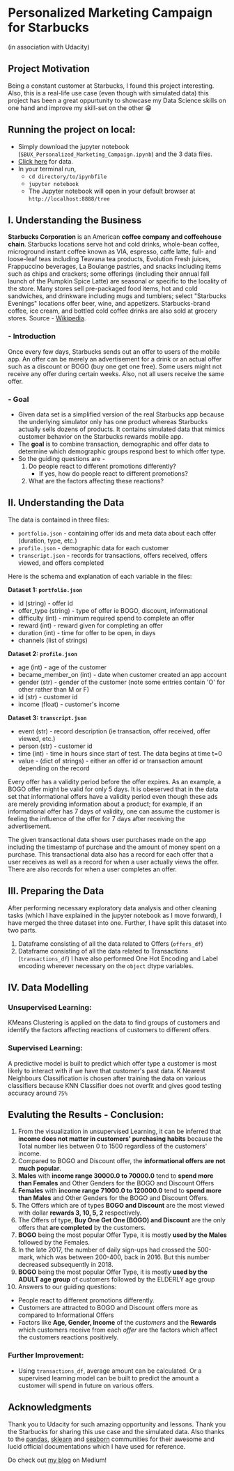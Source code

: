 # Personalized Marketing Campaign for Starbucks

(in association with Udacity)

## Project Motivation

Being a constant customer at Starbucks, I found this project interesting. Also, this is a real-life use case (even though with simulated data) this project has been a great oppurtunity to showcase my Data Science skills on one hand and improve my skill-set on the other 😁

## Running the project on local:

- Simply download the jupyter notebook (`SBUX_Personalized_Marketing_Campaign.ipynb`) and the 3 data files.
- [Click here](https://drive.google.com/open?id=1JciCsDrTwwBk6o77aY0hLpf5iLFkUlUF) for data.
- In your terminal run, 
  - `cd directory/to/ipynbfile` 
  - `jupyter notebook`
  - The Jupyter notebook will open in your default browser at `http://localhost:8888/tree`

## I. Understanding the Business

**Starbucks Corporation** is an American **coffee company and coffeehouse chain**. Starbucks locations serve hot and cold drinks, whole-bean coffee, microground instant coffee known as VIA, espresso, caffe latte, full- and loose-leaf teas including Teavana tea products, Evolution Fresh juices, Frappuccino beverages, La Boulange pastries, and snacks including items such as chips and crackers; some offerings (including their annual fall launch of the Pumpkin Spice Latte) are seasonal or specific to the locality of the store. Many stores sell pre-packaged food items, hot and cold sandwiches, and drinkware including mugs and tumblers; select "Starbucks Evenings" locations offer beer, wine, and appetizers. Starbucks-brand coffee, ice cream, and bottled cold coffee drinks are also sold at grocery stores. Source - [Wikipedia](https://en.wikipedia.org/wiki/Starbucks).

### - Introduction 

Once every few days, Starbucks sends out an offer to users of the mobile app. An offer can be merely an advertisement for a drink or an actual offer such as a discount or BOGO (buy one get one free). Some users might not receive any offer during certain weeks. Also, not all users receive the same offer.

### - Goal

- Given data set is a simplified version of the real Starbucks app because the underlying simulator only has one product whereas Starbucks actually sells dozens of products. It contains simulated data that mimics customer behavior on the Starbucks rewards mobile app.
- The **goal** is to combine transaction, demographic and offer data to determine which demographic groups respond best to which offer type.
- So the guiding questions are - 
    1. Do people react to different promotions differently? 
        - If yes, how do people react to different promotions? 
    2. What are the factors affecting these reactions?

## II. Understanding the Data

The data is contained in three files:

* `portfolio.json` - containing offer ids and meta data about each offer (duration, type, etc.)
* `profile.json` - demographic data for each customer
* `transcript.json` - records for transactions, offers received, offers viewed, and offers completed

Here is the schema and explanation of each variable in the files:

**Dataset 1: `portfolio.json`**
* id (string) - offer id
* offer_type (string) - type of offer ie BOGO, discount, informational
* difficulty (int) - minimum required spend to complete an offer
* reward (int) - reward given for completing an offer
* duration (int) - time for offer to be open, in days
* channels (list of strings)

**Dataset 2: `profile.json`**
* age (int) - age of the customer 
* became_member_on (int) - date when customer created an app account
* gender (str) - gender of the customer (note some entries contain 'O' for other rather than M or F)
* id (str) - customer id
* income (float) - customer's income

**Dataset 3: `transcript.json`**
* event (str) - record description (ie transaction, offer received, offer viewed, etc.)
* person (str) - customer id
* time (int) - time in hours since start of test. The data begins at time t=0
* value - (dict of strings) - either an offer id or transaction amount depending on the record


Every offer has a validity period before the offer expires. As an example, a BOGO offer might be valid for only 5 days. It is obeserved that in the data set that informational offers have a validity period even though these ads are merely providing information about a product; for example, if an informational offer has 7 days of validity, one can assume the customer is feeling the influence of the offer for 7 days after receiving the advertisement.

The given transactional data shows user purchases made on the app including the timestamp of purchase and the amount of money spent on a purchase. This transactional data also has a record for each offer that a user receives as well as a record for when a user actually views the offer. There are also records for when a user completes an offer. 

## III. Preparing the Data 

After performing necessary exploratory data analysis and other cleaning tasks (which I have explained in the jupyter notebook as I move forward), I have merged the three dataset into one. Further, I have split this dataset into two parts. 
1. Dataframe consisting of all the data related to Offers (`offers_df`)
2. Dataframe consisting of all the data related to Transactions (`transactions_df`)
I have also performed One Hot Encoding and Label encoding wherever necessary on the `object` dtype variables.

## IV. Data Modelling

### Unsupervised Learning:
KMeans Clustering is applied on the data to find groups of customers and identify the factors affecting reactions of customers to different offers.

### Supervised Learning:
A predictive model is built to predict which offer type a customer is most likely to interact with if we have that customer's past data. K Nearest Neighbours Classification is chosen after training the data on various classifiers because KNN Classifier does not overfit and gives good testing accuracy around `75%`

## Evaluting the Results - Conclusion:

1. From the visualization in unsupervised Learning, it can be inferred that **income does not matter in customers' purchasing habits** because the Total number lies between 0 to 1500 regardless of the customers' income.
2. Compared to BOGO and Discount offer, the **informational offers are not much popular**.
3. **Males** with **income range 30000.0 to 70000.0** tend to **spend more than Females** and Other Genders for the BOGO and Discount Offers
4. **Females** with **income range 71000.0 to 120000.0** tend to **spend more than Males** and Other Genders for the BOGO and Discount Offers.
5. The Offers which are of types **BOGO and Discount** are the most viewed with dollar **rewards 3, 10, 5, 2** respectively.
6. The Offers of type, **Buy One Get One (BOGO) and Discount** are the only offers that **are completed** by the customers.
7. **BOGO** being the most popular Offer Type, it is mostly **used by the Males** followed by the Females.
8. In the late 2017, the number of daily sign-ups had crossed the 500-mark, which was between 200-400, back in 2016. But this number decreased subsequently in 2018.
9. **BOGO** being the most popular Offer Type, it is mostly **used by the ADULT age group** of customers followed by the ELDERLY age group
10. Answers to our guiding questions: 
  - People react to different promotions differently.
  - Customers are attracted to BOGO and Discount offers more as compared to Informational Offers
  - Factors like **Age, Gender, Income** of the *customers* and the **Rewards** which customers receive from each *offer* are the factors which affect the customers reactions positively. 

### Further Improvement:
- Using `transactions_df`, average amount can be calculated. Or a supervised learning model can be built to predict the amount a customer will spend in future on various offers.

## Acknowledgments
Thank you to Udacity for such amazing opportunity and lessons. Thank you the Starbucks for sharing this use case and the simulated data. 
Also thanks to the [pandas](https://pandas.pydata.org/), [sklearn](https://scikit-learn.org/stable/index.html) and [seaborn](https://seaborn.pydata.org/) communities for their awesome and lucid official documentations which I have used for reference.

Do check out [my blog](https://medium.com/@ranadesammit/personalised-marketing-campaign-for-starbucks-e01c1e2a11ec) on Medium! 
